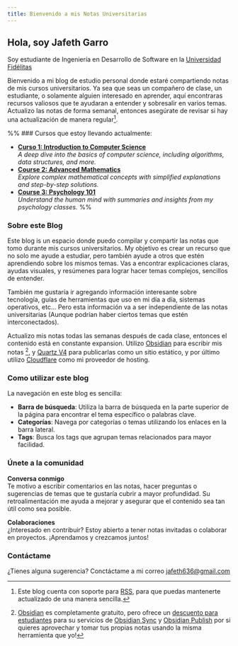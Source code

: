 ```yaml
---
title: Bienvenido a mis Notas Universitarias
---
```


## **Hola, soy Jafeth Garro** 
Soy estudiante de Ingeniería en Desarrollo de Software en la [Universidad Fidélitas](https://ufidelitas.ac.cr/)

Bienvenido a mi blog de estudio personal donde estaré compartiendo notas de mis cursos universitarios. Ya sea que seas un compañero de clase, un estudiante, o solamente alguien interesado en aprender, aquí encontraras recursos valiosos que te ayudaran a entender y sobresalir en varios temas. Actualizo las notas de forma semanal, entonces asegúrate de revisar si hay una actualización de manera regular[^1].  

%% ### Cursos que estoy llevando actualmente:

- **[Curso 1: Introduction to Computer Science](#)**  
    _A deep dive into the basics of computer science, including algorithms, data structures, and more._
- **[Course 2: Advanced Mathematics](#)**  
    _Explore complex mathematical concepts with simplified explanations and step-by-step solutions._
- **[Course 3: Psychology 101](#)**  
    _Understand the human mind with summaries and insights from my psychology classes._ 
 %%


### **Sobre este Blog**

Este blog is un espacio donde puedo compilar y compartir las notas que tomo durante mis cursos universitarios. My objetivo es crear un recurso que no solo me ayude a estudiar, pero también ayude a otros que estén aprendiendo sobre los mismos temas. Vas a encontrar explicaciones claras, ayudas visuales, y resúmenes para lograr hacer temas complejos, sencillos de entender.

También me gustaría ir agregando información interesante sobre tecnología, guías de herramientas que uso en mi día a día, sistemas operativos, etc... Pero esta información va a ser independiente de las notas universitarias (Aunque podrían haber ciertos temas que estén interconectados).

Actualizo mis notas todas las semanas después de cada clase, entonces el contenido está en constante expansion. Utilizo [Obsidian](https://obsidian.md/) para escribir mis notas [^2], y [Quartz V4](https://quartz.jzhao.xyz) para publicarlas como un sitio estático, y por último utilizo [Cloudflare](https://www.cloudflare.com/) como mi proveedor de hosting.


### **Como utilizar este blog**

La navegación en este blog es sencilla: 

- **Barra de búsqueda**: Utiliza la barra de búsqueda en la parte superior de la página para encontrar el tema específico o palabras clave.
- **Categorías**: Navega por categorías o temas utilizando los enlaces en la barra lateral.
- **Tags**: Busca los tags que agrupan temas relacionados para mayor facilidad.

### **Únete a la comunidad**

**Conversa conmigo**  
Te motivo a escribir comentarios en las notas, hacer preguntas o sugerencias de temas que te gustaría cubrir a mayor profundidad. Su retroalimentación me ayuda a mejorar y asegurar que el contenido sea tan útil como sea posible.

**Colaboraciones**  
¿Interesado en contribuir? Estoy abierto a tener notas invitadas o colaborar en proyectos.
 ¡Aprendamos y crezcamos juntos! 

### **Contáctame**

¿Tienes alguna sugerencia?  Conctáctame a mi correo [jafeth636@gmail.com](mailto:jafeth636@gmail.com)

[^1]: Este blog cuenta con soporte para [RSS](https://es.wikipedia.org/wiki/RSS), para que puedas mantenerte actualizado de una manera sencilla.
[^2]: [Obsidian](https://obsidian.md/) es completamente gratuito, pero ofrece un [descuento para estudiantes](https://help.obsidian.md/Licenses+and+payment/Education+and+non-profit+discount) para su servicios de [Obsidian Sync](https://obsidian.md/sync) y [Obsidian Publish](https://obsidian.md/publish) por si quieres aprovechar y tomar tus propias notas usando la misma herramienta que yo!